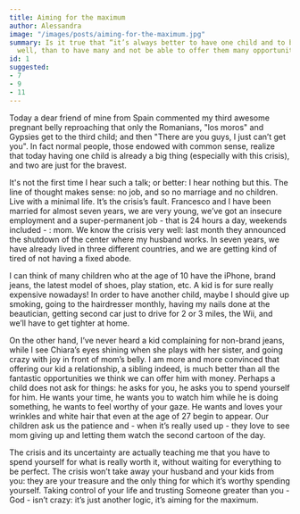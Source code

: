 ```yaml
---
title: Aiming for the maximum
author: Alessandra
image: "/images/posts/aiming-for-the-maximum.jpg"
summary: Is it true that “it’s always better to have one child and to bring him up
  well, than to have many and not be able to offer them many opportunities”?
id: 1
suggested:
- 7
- 9
- 11
---
```


Today a dear friend of mine from Spain commented my third awesome pregnant belly reproaching that only the Romanians, "los moros" and Gypsies get to the third child; and then "There are you guys, I just can’t get you". In fact normal people, those endowed with common sense, realize that today having one child is already a big thing (especially with this crisis), and two are just for the bravest.

It's not the first time I hear such a talk; or better: I hear nothing but this. The line of thought makes sense: no job, and so no marriage and no children. Live with a minimal life. It’s the crisis’s fault. Francesco and I have been married for almost seven years, we are very young, we’ve got an insecure employment and a super-permanent job - that is 24 hours a day, weekends included - : mom. We know the crisis very well: last month they announced the shutdown of the center where my husband works. In seven years, we have already lived in three different countries, and we are getting kind of tired of not having a fixed abode.

I can think of many children who at the age of 10 have the iPhone, brand jeans, the latest model of shoes, play station, etc. A kid is for sure really expensive nowadays! In order to have another child, maybe I should give up smoking, going to the hairdresser monthly, having my nails done at the beautician, getting second car just to drive for 2 or 3 miles, the Wii, and we’ll have to get tighter at home.

On the other hand, I’ve never heard a kid complaining for non-brand jeans, while I see Chiara’s eyes shining when she plays with her sister, and going crazy with joy in front of mom’s belly. I am more and more convinced that offering our kid a relationship, a sibling indeed, is much better than all the fantastic opportunities we think we can offer him with money. Perhaps a child does not ask for things: he asks for you, he asks you to spend yourself for him. He wants your time, he wants you to watch him while he is doing something, he wants to feel worthy of your gaze. He wants and loves your wrinkles and white hair that even at the age of 27 begin to appear. Our children ask us the patience and - when it’s really used up - they love to see mom giving up and letting them watch the second cartoon of the day.

The crisis and its uncertainty are actually teaching me that you have to spend yourself for what is really worth it, without waiting for everything to be perfect. The crisis won’t take away your husband and your kids from you: they are your treasure and the only thing for which it’s worthy spending yourself. Taking control of your life and trusting Someone greater than you - God - isn’t crazy: it’s just another logic, it’s aiming for the maximum.
